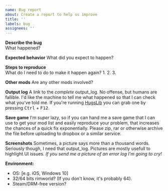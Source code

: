 ```yaml
---
name: Bug report
about: Create a report to help us improve
title: ''
labels: bug
assignees: ''
---
```


**Describe the bug**  
What happened?

**Expected behavior**
What did you expect to happen?

**Steps to reproduce**  
What do I need to do to make it happen again?
1.
2.
3.

**Other mods** 
Are any other mods involved?

**Output log**
A link to the _complete_ output_log. No offense, but humans are fallible. I'd like the machine to tell me what happened so that I can check what you've told me. If you're running [HugsLib](https://steamcommunity.com/sharedfiles/filedetails/?id=818773962) you can grab one by pressing <kbd>Ctrl</kbd> + <kbd>F12</kbd>.

**Save game**
I'm _super_ lazy, so if you can hand me a save game that I can use to get your mod list and easily reproduce your problem, that increases the chances of a quick fix exponentially. Please zip, rar or otherwise archive the file before uploading to dropbox or a similar service.

**Screenshots**
Sometimes, a picture says more than a thousand words. Seriously though, I need that output_log. Pictures are mostly usefull to highlight UI issues. _If you send me a picture of an error log I'm going to cry!_

**Environment:**
 - OS: [e.g. iOS, Windows 10]
 - 32/64 bits rimworld? (If you don't know, it's probably 64).
 - Steam/DRM-free version?
